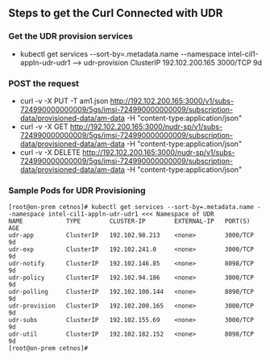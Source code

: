 ## Steps to get the Curl Connected with UDR

### Get the UDR provision services
* kubectl get services --sort-by=.metadata.name --namespace intel-cil1-appln-udr-udr1
    --> udr-provision   ClusterIP   192.102.200.165   <none>        3000/TCP   9d

### POST the request
* curl -v -X PUT -T am1.json http://192.102.200.165:3000/v1/subs-724990000000009/5gs/imsi-724990000000009/subscription-data/provisioned-data/am-data -H "content-type:application/json"
* curl -v -X GET  http://192.102.200.165:3000/nudr-sp/v1/subs-724990000000009/5gs/imsi-724990000000009/subscription-data/provisioned-data/am-data -H "content-type:application/json"
* curl -v -X DELETE  http://192.102.200.165:3000/nudr-sp/v1/subs-724990000000009/5gs/imsi-724990000000009/subscription-data/provisioned-data/am-data -H "content-type:application/json"

### Sample Pods for UDR Provisioning
```
[root@on-prem cetnos]# kubectl get services --sort-by=.metadata.name --namespace intel-cil1-appln-udr-udr1 <<< Namespace of UDR
NAME            TYPE        CLUSTER-IP        EXTERNAL-IP   PORT(S)    AGE
udr-app         ClusterIP   192.102.98.213    <none>        3000/TCP   9d
udr-exp         ClusterIP   192.102.241.0     <none>        3000/TCP   9d
udr-notify      ClusterIP   192.102.146.85    <none>        8098/TCP   9d
udr-policy      ClusterIP   192.102.94.186    <none>        3000/TCP   9d
udr-polling     ClusterIP   192.102.100.144   <none>        8090/TCP   9d
udr-provision   ClusterIP   192.102.200.165   <none>        3000/TCP   9d
udr-subs        ClusterIP   192.102.155.69    <none>        3000/TCP   9d
udr-util        ClusterIP   192.102.182.152   <none>        8098/TCP   9d
[root@on-prem cetnos]#
```
